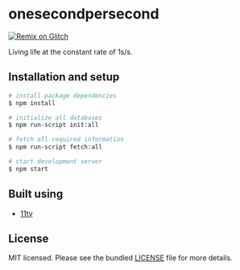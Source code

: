 # onesecondpersecond

[![Remix on Glitch](https://cdn.glitch.com/2703baf2-b643-4da7-ab91-7ee2a2d00b5b%2Fremix-button.svg)](https://glitch.com/edit/?utm_content=project_onesecondpersecond&utm_source=remix_this&utm_medium=button&utm_campaign=glitchButton#!/remix/onesecondpersecond)

Living life at the constant rate of 1s/s.

## Installation and setup

```bash
# install package dependencies
$ npm install

# initialize all databases
$ npm run-script init:all

# fetch all required information
$ npm run-script fetch:all

# start development server
$ npm start
```

## Built using

- [11ty](https://www.11ty.dev/)

## License

MIT licensed. Please see the bundled [LICENSE](./LICENSE) file for more details.
